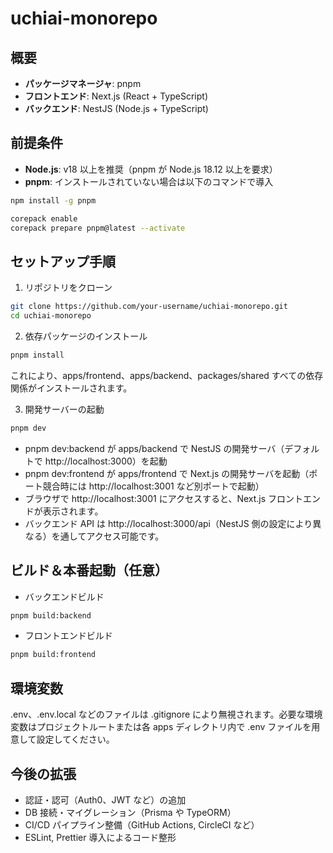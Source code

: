 # uchiai-monorepo

## 概要

- **パッケージマネージャ**: pnpm
- **フロントエンド**: Next.js (React + TypeScript)
- **バックエンド**: NestJS (Node.js + TypeScript)

## 前提条件

- **Node.js**: v18 以上を推奨（pnpm が Node.js 18.12 以上を要求）
- **pnpm**: インストールされていない場合は以下のコマンドで導入

```bash
npm install -g pnpm

corepack enable
corepack prepare pnpm@latest --activate
```

## セットアップ手順

1. リポジトリをクローン

```bash
git clone https://github.com/your-username/uchiai-monorepo.git
cd uchiai-monorepo
```

2. 依存パッケージのインストール

```bash
pnpm install
```

これにより、apps/frontend、apps/backend、packages/shared すべての依存関係がインストールされます。

3. 開発サーバーの起動

```bash
pnpm dev
```

- pnpm dev:backend が apps/backend で NestJS の開発サーバ（デフォルトで http://localhost:3000）を起動
- pnpm dev:frontend が apps/frontend で Next.js の開発サーバを起動（ポート競合時には http://localhost:3001 など別ポートで起動）
- ブラウザで http://localhost:3001 にアクセスすると、Next.js フロントエンドが表示されます。
- バックエンド API は http://localhost:3000/api（NestJS 側の設定により異なる）を通してアクセス可能です。

## ビルド＆本番起動（任意）

- バックエンドビルド

```bash
pnpm build:backend
```

- フロントエンドビルド

```bash
pnpm build:frontend
```

## 環境変数

.env、.env.local などのファイルは .gitignore により無視されます。必要な環境変数はプロジェクトルートまたは各 apps ディレクトリ内で .env ファイルを用意して設定してください。

## 今後の拡張

- 認証・認可（Auth0、JWT など）の追加
- DB 接続・マイグレーション（Prisma や TypeORM）
- CI/CD パイプライン整備（GitHub Actions, CircleCI など）
- ESLint, Prettier 導入によるコード整形
